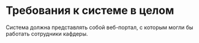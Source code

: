 # Требования к системе в целом



Система должна представлять собой веб-портал, с которым могли бы работать сотрудники кафдеры.




